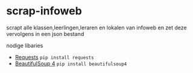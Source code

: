# scrap-infoweb
scrapt alle klassen,leerlingen,leraren en lokalen van infoweb en zet deze vervolgens in een json bestand

nodige libaries
<ul>
  <li><a href="http://docs.python-requests.org/">Requests</a> <code>pip install requests</code></li>
  <li><a href="https://www.crummy.com/software/BeautifulSoup/">BeautifulSoup 4</a> <code>pip install beautifulsoup4</code></li>
</ul>
